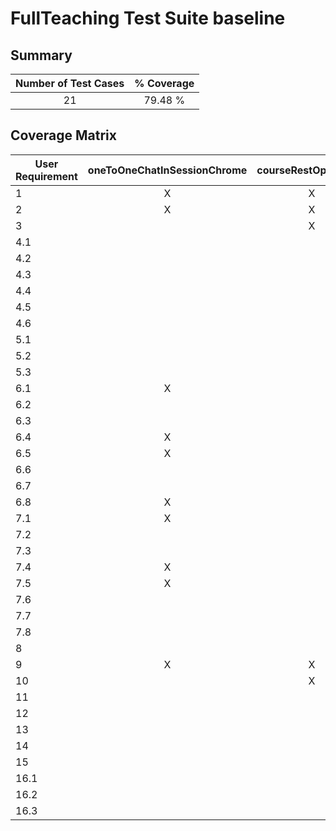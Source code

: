 # FullTeaching Test Suite baseline

## Summary

|  Number of Test Cases  |  % Coverage  |
|:----------------------:|:------------:|
|           21           |   79.48 %    |

## Coverage Matrix

| User Requirement | oneToOneChatInSessionChrome | courseRestOperations | courseInfoRestOperations | sessionRestOperations | forumRestOperations | filesRestOperations | attendersRestOperations | sessionTest | oneToOneVideoAudioSessionChrome | studentCourseMainTest | teacherCourseMainTest | teacherCreateAndDeleteCourseTest | teacherEditCourseValues | teacherDeleteCourseTest | forumLoadEntriesTest | forumNewEntryTest | forumNewCommentTest | forumNewReply2CommentTest | spiderLoggedTest | spiderUnLoggedTest | loginTest |
|------------------|:---------------------------:|:--------------------:|:------------------------:|:---------------------:|:-------------------:|:-------------------:|:-----------------------:|:-----------:|:-------------------------------:|:---------------------:|:---------------------:|:--------------------------------:|:-----------------------:|:-----------------------:|:--------------------:|:-----------------:|:-------------------:|:-------------------------:|:----------------:|:------------------:|:---------:|
| 1                |              X              |          X           |            X             |           X           |          X          |          X          |            X            |      X      |                X                |           X           |           X           |                X                 |            X            |            X            |          X           |         X         |          X          |             X             |        X         |         X          |     X     |
| 2                |              X              |          X           |            X             |           X           |          X          |          X          |            X            |      X      |                X                |           X           |           X           |                X                 |            X            |            X            |          X           |         X         |          X          |             X             |        X         |         X          |     X     |
| 3                |                             |          X           |            X             |           X           |          X          |          X          |                         |             |                X                |           X           |           X           |                                  |                         |                         |                      |                   |                     |                           |                  |                    |           |
| 4.1              |                             |                      |                          |           X           |                     |                     |                         |             |                X                |                       |                       |                                  |                         |                         |                      |                   |                     |                           |                  |                    |           |
| 4.2              |                             |                      |                          |           X           |                     |                     |                         |             |                X                |                       |                       |                                  |                         |                         |                      |                   |                     |                           |                  |                    |           |
| 4.3              |                             |                      |                          |           X           |                     |                     |                         |             |                X                |                       |                       |                                  |                         |                         |                      |                   |                     |                           |                  |                    |           |
| 4.4              |                             |                      |                          |                       |                     |                     |            X            |             |                                 |                       |                       |                                  |                         |                         |                      |                   |                     |                           |                  |                    |           |
| 4.5              |                             |                      |                          |                       |                     |          X          |                         |             |                                 |                       |                       |                                  |                         |                         |                      |                   |                     |                           |                  |                    |           |
| 4.6              |                             |                      |                          |                       |                     |                     |            X            |             |                                 |                       |                       |                                  |                         |                         |                      |                   |                     |                           |                  |                    |           |
| 5.1              |                             |                      |                          |                       |                     |                     |            X            |             |                                 |                       |                       |                                  |                         |                         |                      |                   |                     |                           |                  |                    |           |
| 5.2              |                             |                      |                          |                       |                     |                     |            X            |             |                                 |                       |                       |                                  |                         |                         |                      |                   |                     |                           |                  |         X          |     X     |
| 5.3              |                             |                      |                          |                       |                     |          X          |                         |             |                                 |                       |                       |                                  |                         |                         |                      |                   |                     |                           |                  |                    |           |
| 6.1              |              X              |                      |                          |                       |                     |                     |            X            |             |                X                |                       |                       |                                  |                         |                         |                      |                   |                     |                           |                  |                    |           |
| 6.2              |                             |                      |                          |                       |                     |                     |                         |             |                X                |                       |                       |                                  |                         |                         |                      |                   |                     |                           |                  |                    |           |
| 6.3              |                             |                      |                          |                       |                     |                     |                         |             |                X                |                       |                       |                                  |                         |                         |                      |                   |                     |                           |                  |                    |           |
| 6.4              |              X              |                      |                          |                       |                     |                     |            X            |             |                X                |                       |                       |                                  |                         |                         |                      |                   |                     |                           |                  |                    |           |
| 6.5              |              X              |                      |                          |                       |                     |                     |                         |             |                                 |                       |                       |                                  |                         |                         |                      |                   |                     |                           |                  |                    |           |
| 6.6              |                             |                      |                          |                       |                     |                     |                         |             |                X                |                       |                       |                                  |                         |                         |                      |                   |                     |                           |                  |                    |           |
| 6.7              |                             |                      |                          |                       |                     |                     |                         |             |                X                |                       |                       |                                  |                         |                         |                      |                   |                     |                           |                  |                    |           |
| 6.8              |              X              |                      |                          |                       |                     |                     |            X            |             |                                 |                       |                       |                                  |                         |                         |                      |                   |                     |                           |                  |                    |           |
| 7.1              |              X              |                      |                          |                       |                     |                     |            X            |             |                X                |                       |                       |                                  |                         |                         |                      |                   |                     |                           |                  |                    |           |
| 7.2              |                             |                      |                          |                       |                     |                     |                         |             |                X                |                       |                       |                                  |                         |                         |                      |                   |                     |                           |                  |                    |           |
| 7.3              |                             |                      |                          |                       |                     |                     |                         |             |                                 |                       |                       |                                  |                         |                         |                      |                   |                     |                           |                  |                    |           |
| 7.4              |              X              |                      |                          |                       |                     |                     |            X            |             |                X                |                       |                       |                                  |                         |                         |                      |                   |                     |                           |                  |                    |           |
| 7.5              |              X              |                      |                          |                       |                     |                     |                         |             |                                 |                       |                       |                                  |                         |                         |                      |                   |                     |                           |                  |                    |           |
| 7.6              |                             |                      |                          |                       |                     |                     |                         |             |                X                |                       |                       |                                  |                         |                         |                      |                   |                     |                           |                  |                    |           |
| 7.7              |                             |                      |                          |                       |                     |                     |                         |             |                                 |                       |                       |                                  |                         |                         |                      |                   |                     |                           |                  |                    |           |
| 7.8              |                             |                      |                          |                       |                     |                     |                         |             |                X                |                       |                       |                                  |                         |                         |                      |                   |                     |                           |                  |                    |           |
| 8                |                             |                      |                          |                       |                     |                     |                         |             |                                 |                       |                       |                                  |                         |                         |                      |                   |                     |                           |                  |                    |           |
| 9                |              X              |          X           |            X             |           X           |          X          |          X          |            X            |      X      |                X                |           X           |           X           |                X                 |            X            |            X            |          X           |         X         |          X          |             X             |        X         |         X          |     X     |
| 10               |                             |          X           |            X             |                       |                     |                     |                         |             |                X                |           X           |                       |                                  |                         |                         |                      |                   |                     |                           |                  |                    |           |
| 11               |                             |                      |                          |                       |                     |                     |                         |             |                                 |                       |                       |                                  |                         |                         |                      |                   |                     |                           |                  |                    |           |
| 12               |                             |                      |                          |                       |                     |                     |                         |             |                                 |                       |                       |                                  |                         |                         |                      |                   |                     |                           |                  |                    |           |
| 13               |                             |                      |            X             |                       |                     |                     |                         |             |                                 |                       |                       |                                  |            X            |                         |                      |                   |                     |                           |                  |                    |           |
| 14               |                             |                      |                          |                       |                     |                     |                         |             |                                 |                       |                       |                                  |                         |                         |                      |                   |                     |                           |                  |                    |           |
| 15               |                             |                      |                          |                       |                     |                     |                         |             |                X                |                       |                       |                                  |                         |                         |                      |                   |                     |                           |                  |                    |           |
| 16.1             |                             |                      |                          |                       |                     |                     |                         |      X      |                                 |                       |                       |                                  |                         |                         |                      |                   |                     |                           |                  |                    |           |
| 16.2             |                             |                      |                          |                       |                     |                     |                         |             |                                 |                       |                       |                                  |                         |                         |                      |                   |                     |                           |                  |                    |           |
| 16.3             |                             |                      |                          |                       |                     |                     |                         |             |                                 |                       |                       |                                  |                         |                         |                      |                   |                     |                           |                  |                    |           |
